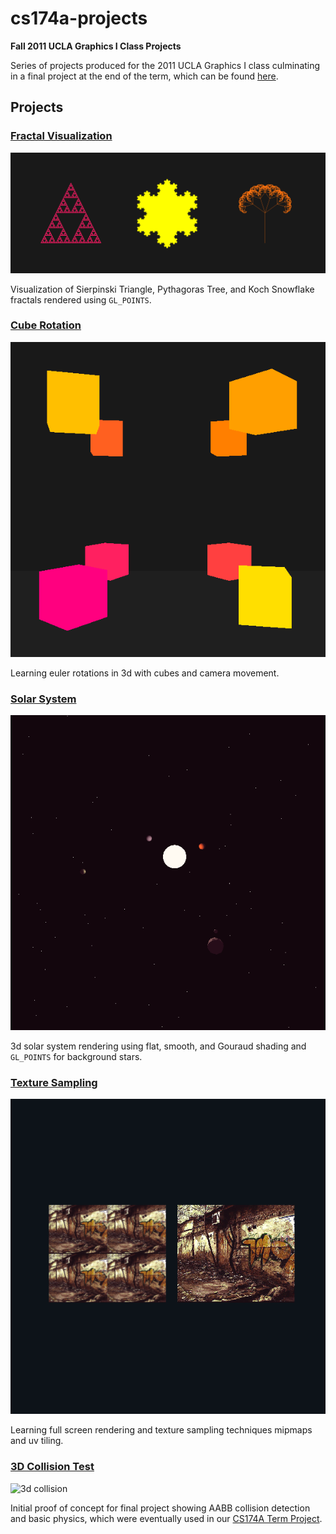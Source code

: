 # cs174a-projects
**Fall 2011 UCLA Graphics I Class Projects**

Series of projects produced for the 2011 UCLA Graphics I class culminating in a final project at the end of the term, which can be found [here](https://github.com/gkjohnson/cs174a-term-project). 

## Projects
### [Fractal Visualization](/Fractal%20Visualization)
![fractal visualization](/docs/fractals.png)

Visualization of Sierpinski Triangle, Pythagoras Tree, and Koch Snowflake fractals rendered using `GL_POINTS`.

### [Cube Rotation](/Cube%20Rotation)
![cube rotation](/docs/animated/rotation.gif)

Learning euler rotations in 3d with cubes and camera movement.

### [Solar System](/Solar%20System)
![solar system](/docs/animated/solar-system.gif)

3d solar system rendering using flat, smooth, and Gouraud shading and `GL_POINTS` for background stars.

### [Texture Sampling](/Texture%20Sampling)
![texture sample](/docs/mipmaps.png)

Learning full screen rendering and texture sampling techniques mipmaps and uv tiling.

### [3D Collision Test](/3d%20Collision%20Test)
![3d collision](/docs/animated/collision-test.gif)

Initial proof of concept for final project showing AABB collision detection and basic physics, which were eventually used in our [CS174A Term Project](https://github.com/gkjohnson/cs174a-term-project).

